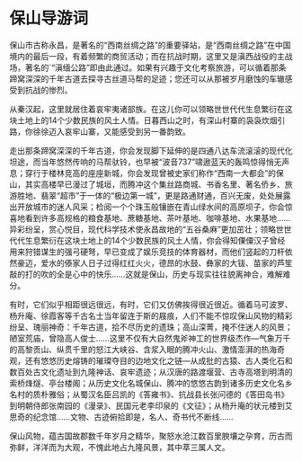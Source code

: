 # 保山导游词  
保山市古称永昌，是著名的“西南丝绸之路”的重要驿站，是“西南丝绸之路”在中国境内的最后一段，有着频繁的商贸活动；而在抗战时期，这里又是滇西战役的主战场，著名的`“滇缅公路”即由此通过。如果有兴趣于文化考察旅游，可以循着那条蹄窝深深的千年古道去探寻古丝道马帮的足迹；您还可以从那被岁月磨蚀的车辙感受到抗战的惨烈。  

从秦汉起，这里就居住着哀牢夷诸部族。在这儿你可以领略世世代代生息繁衍在这块土地上的14个少数民族的风土人情。日暮西山之时，有深山村寨的袅袅炊烟引路，你徐徐迈入哀牢山寨，又能感受到另一番韵致。  

走出那条蹄窝深深的千年古道，你会发现脚下延伸的是四通八达车流滚滚的现代化坦途，而当年悠然传响的马帮驮铃，也早被“波音737”啸遨蓝天的轰鸣惊得悄无声息；穿行于楼林竞高的座座新城，你会发现曾被史家们称作“西南一大都会”的保山，其实高楼早已漫过了城垣，而腾冲这个集丝路商城、书香名里、著名侨乡、旅游胜地、翡翠“超市”于一体的“极边第一城”，更是路通财通，百兴无废，处处展露出开放城市的迷人风采；检阅一个个珠玉般镶嵌在青山绿水间的高原坝子，你会惊喜地看到许多高规格的粮食基地、蔗糖基地、茶叶基地、咖啡基地、水果基地……异彩纷呈，赏心悦目，现代科学技术使永昌故地的“五谷桑麻”更加茁壮；领略世世代代生息繁衍在这块土地上的14个少数民族的风土人情，你会得知傈僳汉子曾经用来狩猎谋生的强弓硬弩，早已变成了娱乐竞技的体育器材，而他们竖起的刀杆依然豪迈，爱水的傣家人日子过得红红火火，德昂的水鼓、彝家的大钹、苗家的芦笙敲的打的吹的全是心中的快乐……这就是保山，历史与现实往往貌离神合，难解难分。  

有时，它们似乎相距很远很远，有时，它们又仿佛挨得很近很近。循着马可波罗、杨升庵、徐霞客等千古名士当年留连于斯的屐痕，人们不能不惊叹保山风物的精彩纷呈、瑰丽神奇：千年古道，拾不尽历史的遗珠；高山深菁，掩不住迷人的风景；陋室荒庙，曾隐高人俊士……这里不仅有大自然鬼斧神工的世界级杰作—气象万千的高黎贡山、纵贯千里的怒江大峡谷、含浆入眠的腾冲火山、激情澎湃的热海奇观，还有悠悠历史熔铸的璀璨夺目的边地文化之链—从成批的古猿、古人类化石和数百处古文化遗址到九隆神话、哀牢遗迹；从汉唐的路渡堰营、古寺高塔到明清的索桥烽燧、亭台楼阁；从历史文化名城保山、腾冲的悠悠古韵到诸多历史文化名乡名村的质朴雅俗；从蜀汉名臣吕凯的《答雍书》、抗战县长张问德的《答田岛书》到明朝侍郎张南园的《漫录》、民国元老李印泉的《文征》；从杨升庵的状元楼到艾思奇的纪念馆……文物、古迹俯拾即是，名人、奇书代不断线……  

保山风物，蕴古国故郡数千年岁月之精华，聚怒水沧江数百里腴壤之孕育，历古而弥鲜，洋洋而为大观，不愧此地占九隆风景，其中萃三属人文。  
